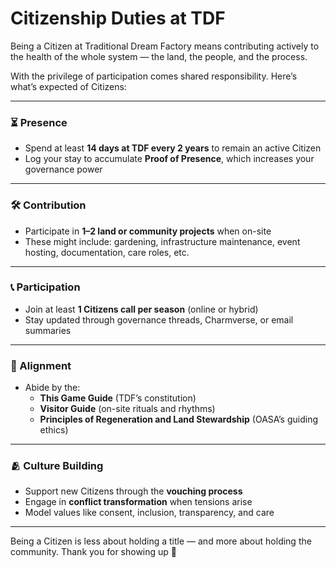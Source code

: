 # Citizenship Duties at TDF

Being a Citizen at Traditional Dream Factory means contributing actively to the health of the whole system — the land, the people, and the process.

With the privilege of participation comes shared responsibility. Here’s what’s expected of Citizens:

---

### ⏳ Presence
- Spend at least **14 days at TDF every 2 years** to remain an active Citizen
- Log your stay to accumulate **Proof of Presence**, which increases your governance power

---

### 🛠 Contribution
- Participate in **1–2 land or community projects** when on-site
- These might include: gardening, infrastructure maintenance, event hosting, documentation, care roles, etc.

---

### 📞 Participation
- Join at least **1 Citizens call per season** (online or hybrid)
- Stay updated through governance threads, Charmverse, or email summaries

---

### 📜 Alignment
- Abide by the:
  - **This Game Guide** (TDF’s constitution)
  - **Visitor Guide** (on-site rituals and rhythms)
  - **Principles of Regeneration and Land Stewardship** (OASA’s guiding ethics)

---

### 🫂 Culture Building
- Support new Citizens through the **vouching process**
- Engage in **conflict transformation** when tensions arise
- Model values like consent, inclusion, transparency, and care

---

Being a Citizen is less about holding a title — and more about holding the community.
Thank you for showing up 🙏